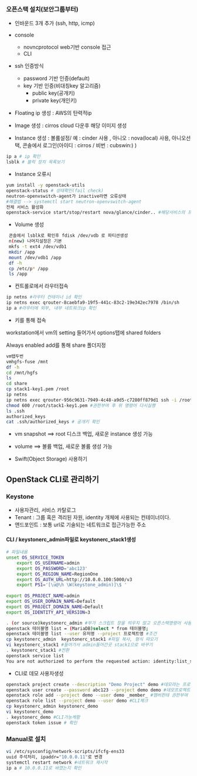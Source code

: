 ### 오픈스택 설치(보안그룹부터)

* 인바운드 3개 추가 (ssh, http, icmp)



* console
  * novncprotocol web기반 console 접근
  * CLI
* ssh 인증방식
  * password 기반 인증(default)
  * key 기반 인증(비대칭key 알고리즘)
    * public key(공개키)
    * private key(개인키)

* Floating ip 생성 : AWS의 탄력적ip

* Image 생성 : cirros cloud 다운후 해당 이미지 생성

* Instance 생성 : 볼륨설정/ 예 : cinder 사용 , 아니오 : nova(local) 사용, 아니오선택, 콘솔에서 로그인(아이디 : cirros / 비번 : cubswin:) )

```bash
ip a # ip 확인
lsblk # 블럭 장치 목록보기
```

* Instance 오류시

```bash
yum install -y openstack-utils 
openstack-status # 상태확인(fail check)
neutron-openvswitch-agent가 inactive라면 오류상태
#해결법 --> systemctl start neutron-openvswitch-agent 
전체 서비스 활성화
openstack-service start/stop/restart nova/glance/cinder.. #해당서비스의 프로세스에 해당명령진행
```

* Volume 생성 

```bash
 콘솔에서 lsblk로 확인후 fdisk /dev/vdb 로 파티션생성
 n(new) 나머지설정은 기본
 mkfs -t ext4 /dev/vdb1
 mkdir /app
 mount /dev/vdb1 /app
 df -h
 cp /etc/p* /app
 ls /app
```

* 컨트롤로에서 라우터접속

```bash
ip netns #라우터 컨테이너 id 확인
ip netns exec qrouter-8caebfa9-19f5-441c-83c2-19e342ec7978 /bin/sh
ip a #라우터에 외부, 내부 네트워크ip 확인
```

* 키를 통해 접속

workstation에서 vm의 setting 들어가서 options탭에 shared folders

Always enabled add를 통해 share 폴더지정 

```bash
vm탭두번 
vmhgfs-fuse /mnt
df -h
cd /mnt/hgfs
ls
cd share
cp stack1-key1.pem /root
ip netns
ip netns exec qrouter-956c9631-7949-4c48-a9d5-c7280ff879d1 ssh -i /root/stack1-key1.pem  cirros@10.0.0.213 #실행하면 permissions 오류남
chmod 600 /root/stack1-key1.pem #권한부여 후 위 명령어 다시실행
ls .ssh
authorized_keys
cat .ssh/authorized_keys # 공개키 확인
```

* vm snapshot ==> root 디스크 백업, 새로운 instance 생성 가능
* volume ==> 볼륨 백업, 새로운 볼륨 생성 가능

* Swift(Object Storage) 사용하기 

## OpenStack CLI로 관리하기

### Keystone

* 사용자관리, 서비스 카탈로그
* Tenant : 그룹 혹은 격리된 자원, identity 개체에 사용되는 컨테이너이다.
* 앤드포인트 : 보통 url로 기술되는 네트워크로 접근가능한 주소



#### CLI / keystonerc_admin파일로 keystonerc_stack1생성

```bash
# 파일내용
unset OS_SERVICE_TOKEN
    export OS_USERNAME=admin
    export OS_PASSWORD='abc123'
    export OS_REGION_NAME=RegionOne
    export OS_AUTH_URL=http://10.0.0.100:5000/v3
    export PS1='[\u@\h \W(keystone_admin)]\$ '
    
export OS_PROJECT_NAME=admin
export OS_USER_DOMAIN_NAME=Default
export OS_PROJECT_DOMAIN_NAME=Default
export OS_IDENTITY_API_VERSION=3

. (or source)keystonerc_admin #부가 스크립트 창을 띄우지 않고 오픈스택명령어 사용형태로 변환
openstack 테이블명 list = (MariaDB)select * from 테이블명;
openstack 테이블명 list --user 유저명 --project 프로젝트명 #조건
cp keystonerc_admin  keystonerc_stack1 #파일 복사, 형식 따오기
vi keystonerc_stack1 #들어가서 admin들어간곳 stack1으로 바꾸기
. keystonerc_stack1 #전환
openstack service list
You are not authorized to perform the requested action: identity:list_services. (HTTP 403) (Request-ID: req-3a684402-02c1-4b20-bf0c-089468324d08) #member라 권한이 없음
```

* CLI로 데모 사용자생성 

```bash
openstack project create --description "Demo Project" demo #데모라는 프로젝트 생성
openstack user create --password abc123 --project demo demo #데모프로젝트에 데모라는 유저생성
openstack role add --project demo --user demo _member_ #멤버한테 권한부여
openstack role list --project demo --user demo #CLI체크
cp keystonerc_admin keystonerc_demo
vi keystonerc_demo
. keystonerc_demo #CLI가능케함
openstack token issue # 확인
```

### Manual로 설치

```bash
vi /etc/sysconfig/network-scripts/ifcfg-ens33
uuid 주석처리, ipaddr="10.0.0.11"로 변경
systemctl restart network #네트워크 재시작
ip a # 10.0.0.11로 바꼈는지 확인
```

